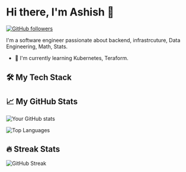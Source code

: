 # Hi there, I'm Ashish 👋

[![GitHub followers](https://img.shields.io/github/followers/yourusername?label=Follow&style=social)](https://github.com/AshishKothariii)

I'm a software engineer  passionate about backend, infrastrcuture, Data Engineering, Math, Stats. 
- 🌱 I'm currently learning Kubernetes, Teraform.

## 🛠️ My Tech Stack



## 📈 My GitHub Stats

![Your GitHub stats](https://github-readme-stats.vercel.app/api?username=AshishKothariii&show_icons=true&theme=radical)

![Top Languages](https://github-readme-stats.vercel.app/api/top-langs/?username=AshishKothariii&layout=compact)

## 🔥 Streak Stats

![GitHub Streak](https://github-readme-streak-stats.herokuapp.com/?user=AshishKothariii)
